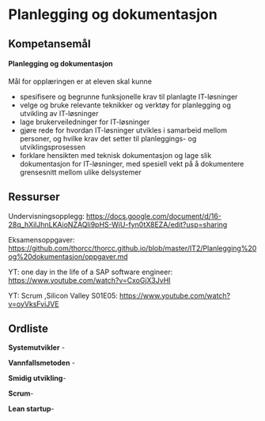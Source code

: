 # Planlegging og dokumentasjon

## Kompetansemål

#### Planlegging og dokumentasjon

Mål for opplæringen er at eleven skal kunne

- spesifisere og begrunne funksjonelle krav til planlagte IT-løsninger
- velge og bruke relevante teknikker og verktøy for planlegging og utvikling av IT-løsninger
- lage brukerveiledninger for IT-løsninger
- gjøre rede for hvordan IT-løsninger utvikles i samarbeid mellom personer, og hvilke krav det setter til planleggings- og utviklingsprosessen
- forklare hensikten med teknisk dokumentasjon og lage slik dokumentasjon for IT-løsninger, med spesiell vekt på å dokumentere grensesnitt mellom ulike delsystemer

## Ressurser

Undervisningsopplegg: https://docs.google.com/document/d/16-28q_hXilJhnLKAioNZAQli9pHS-WiU-fyn0tX8EZA/edit?usp=sharing

Eksamensoppgaver: https://github.com/thorcc/thorcc.github.io/blob/master/IT2/Planlegging%20og%20dokumentasjon/oppgaver.md

YT: one day in the life of a SAP software engineer: https://www.youtube.com/watch?v=CxoGjX3JvHI

YT: Scrum ,Silicon Valley S01E05: https://www.youtube.com/watch?v=oyVksFviJVE

## Ordliste

**Systemutvikler** - 

**Vannfallsmetoden** -

**Smidig utvikling**-

**Scrum**-

**Lean startup**-